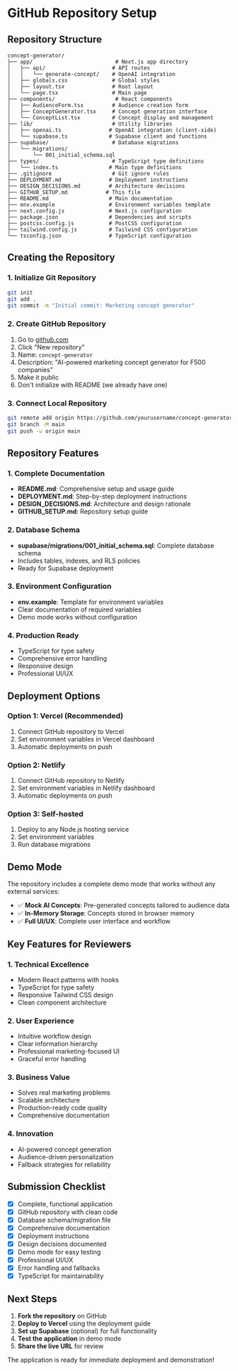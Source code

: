 # GitHub Repository Setup

## Repository Structure

```
concept-generator/
├── app/                          # Next.js app directory
│   ├── api/                     # API routes
│   │   └── generate-concept/    # OpenAI integration
│   ├── globals.css              # Global styles
│   ├── layout.tsx               # Root layout
│   └── page.tsx                 # Main page
├── components/                   # React components
│   ├── AudienceForm.tsx         # Audience creation form
│   ├── ConceptGenerator.tsx     # Concept generation interface
│   └── ConceptList.tsx          # Concept display and management
├── lib/                         # Utility libraries
│   ├── openai.ts               # OpenAI integration (client-side)
│   └── supabase.ts             # Supabase client and functions
├── supabase/                    # Database migrations
│   └── migrations/
│       └── 001_initial_schema.sql
├── types/                       # TypeScript type definitions
│   └── index.ts                # Main type definitions
├── .gitignore                   # Git ignore rules
├── DEPLOYMENT.md               # Deployment instructions
├── DESIGN_DECISIONS.md         # Architecture decisions
├── GITHUB_SETUP.md            # This file
├── README.md                   # Main documentation
├── env.example                 # Environment variables template
├── next.config.js              # Next.js configuration
├── package.json                # Dependencies and scripts
├── postcss.config.js           # PostCSS configuration
├── tailwind.config.js          # Tailwind CSS configuration
└── tsconfig.json               # TypeScript configuration
```

## Creating the Repository

### 1. Initialize Git Repository

```bash
git init
git add .
git commit -m "Initial commit: Marketing concept generator"
```

### 2. Create GitHub Repository

1. Go to [github.com](https://github.com)
2. Click "New repository"
3. Name: `concept-generator`
4. Description: "AI-powered marketing concept generator for F500 companies"
5. Make it public
6. Don't initialize with README (we already have one)

### 3. Connect Local Repository

```bash
git remote add origin https://github.com/yourusername/concept-generator.git
git branch -M main
git push -u origin main
```

## Repository Features

### 1. Complete Documentation
- **README.md**: Comprehensive setup and usage guide
- **DEPLOYMENT.md**: Step-by-step deployment instructions
- **DESIGN_DECISIONS.md**: Architecture and design rationale
- **GITHUB_SETUP.md**: Repository setup guide

### 2. Database Schema
- **supabase/migrations/001_initial_schema.sql**: Complete database schema
- Includes tables, indexes, and RLS policies
- Ready for Supabase deployment

### 3. Environment Configuration
- **env.example**: Template for environment variables
- Clear documentation of required variables
- Demo mode works without configuration

### 4. Production Ready
- TypeScript for type safety
- Comprehensive error handling
- Responsive design
- Professional UI/UX

## Deployment Options

### Option 1: Vercel (Recommended)
1. Connect GitHub repository to Vercel
2. Set environment variables in Vercel dashboard
3. Automatic deployments on push

### Option 2: Netlify
1. Connect GitHub repository to Netlify
2. Set environment variables in Netlify dashboard
3. Automatic deployments on push

### Option 3: Self-hosted
1. Deploy to any Node.js hosting service
2. Set environment variables
3. Run database migrations

## Demo Mode

The repository includes a complete demo mode that works without any external services:

- ✅ **Mock AI Concepts**: Pre-generated concepts tailored to audience data
- ✅ **In-Memory Storage**: Concepts stored in browser memory
- ✅ **Full UI/UX**: Complete user interface and workflow

## Key Features for Reviewers

### 1. Technical Excellence
- Modern React patterns with hooks
- TypeScript for type safety
- Responsive Tailwind CSS design
- Clean component architecture

### 2. User Experience
- Intuitive workflow design
- Clear information hierarchy
- Professional marketing-focused UI
- Graceful error handling

### 3. Business Value
- Solves real marketing problems
- Scalable architecture
- Production-ready code quality
- Comprehensive documentation

### 4. Innovation
- AI-powered concept generation
- Audience-driven personalization
- Fallback strategies for reliability

## Submission Checklist

- [x] Complete, functional application
- [x] GitHub repository with clean code
- [x] Database schema/migration file
- [x] Comprehensive documentation
- [x] Deployment instructions
- [x] Design decisions documented
- [x] Demo mode for easy testing
- [x] Professional UI/UX
- [x] Error handling and fallbacks
- [x] TypeScript for maintainability

## Next Steps

1. **Fork the repository** on GitHub
2. **Deploy to Vercel** using the deployment guide
3. **Set up Supabase** (optional) for full functionality
4. **Test the application** in demo mode
5. **Share the live URL** for review

The application is ready for immediate deployment and demonstration!
